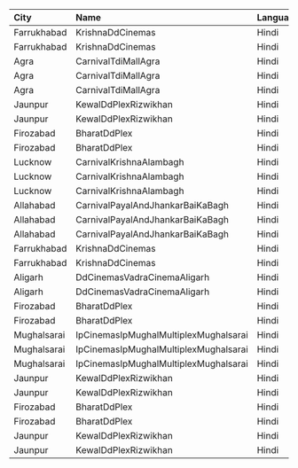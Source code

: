 | City        | Name                                  | Language |  Time | Type          | Price | Capacity | Booked |
| :---------- | :------------------------------------ | :------- | ----: | :------------ | ----: | -------: | -----: |
| Farrukhabad | KrishnaDdCinemas                      | Hindi    | 12:00 | Diamond       |  200₹ |      100 |      0 |
| Farrukhabad | KrishnaDdCinemas                      | Hindi    | 12:00 | Gold          |  150₹ |      100 |      0 |
| Agra        | CarnivalTdiMallAgra                   | Hindi    | 12:00 | Ebony         |  250₹ |       23 |     12 |
| Agra        | CarnivalTdiMallAgra                   | Hindi    | 12:00 | Gold          |  170₹ |      319 |    160 |
| Agra        | CarnivalTdiMallAgra                   | Hindi    | 12:00 | Silver        |  110₹ |       66 |     33 |
| Jaunpur     | KewalDdPlexRizwikhan                  | Hindi    | 12:30 | Diamond       |  150₹ |      100 |      0 |
| Jaunpur     | KewalDdPlexRizwikhan                  | Hindi    | 12:30 | Gold          |  150₹ |      100 |      0 |
| Firozabad   | BharatDdPlex                          | Hindi    | 12:30 | Diamond       |   99₹ |      100 |      0 |
| Firozabad   | BharatDdPlex                          | Hindi    | 12:30 | Gold          |   99₹ |      100 |      0 |
| Lucknow     | CarnivalKrishnaAlambagh               | Hindi    | 13:00 | Silver        |   70₹ |       42 |     14 |
| Lucknow     | CarnivalKrishnaAlambagh               | Hindi    | 13:00 | Gold          |   70₹ |       74 |     44 |
| Lucknow     | CarnivalKrishnaAlambagh               | Hindi    | 13:00 | Platinum      |   70₹ |       28 |     13 |
| Allahabad   | CarnivalPayalAndJhankarBaiKaBagh      | Hindi    | 15:00 | Platinum      |  100₹ |      136 |     68 |
| Allahabad   | CarnivalPayalAndJhankarBaiKaBagh      | Hindi    | 15:00 | Gold          |  100₹ |      264 |    132 |
| Allahabad   | CarnivalPayalAndJhankarBaiKaBagh      | Hindi    | 15:00 | Silver        |  100₹ |      146 |     73 |
| Farrukhabad | KrishnaDdCinemas                      | Hindi    | 15:15 | Diamond       |  200₹ |      100 |      0 |
| Farrukhabad | KrishnaDdCinemas                      | Hindi    | 15:15 | Gold          |  150₹ |      100 |      0 |
| Aligarh     | DdCinemasVadraCinemaAligarh           | Hindi    | 15:15 | ClubRecliner  |  450₹ |      100 |      0 |
| Aligarh     | DdCinemasVadraCinemaAligarh           | Hindi    | 15:15 | PremierRocker |  180₹ |      100 |      0 |
| Firozabad   | BharatDdPlex                          | Hindi    | 15:30 | Diamond       |   99₹ |      100 |      0 |
| Firozabad   | BharatDdPlex                          | Hindi    | 15:30 | Gold          |   99₹ |      100 |      0 |
| Mughalsarai | IpCinemasIpMughalMultiplexMughalsarai | Hindi    | 15:45 | Silver        |  100₹ |       66 |      0 |
| Mughalsarai | IpCinemasIpMughalMultiplexMughalsarai | Hindi    | 15:45 | Gold          |  150₹ |      115 |      0 |
| Mughalsarai | IpCinemasIpMughalMultiplexMughalsarai | Hindi    | 15:45 | Diamond       |  200₹ |        6 |      0 |
| Jaunpur     | KewalDdPlexRizwikhan                  | Hindi    | 15:45 | Diamond       |  150₹ |      100 |      0 |
| Jaunpur     | KewalDdPlexRizwikhan                  | Hindi    | 15:45 | Gold          |  150₹ |      100 |      0 |
| Firozabad   | BharatDdPlex                          | Hindi    | 18:30 | Diamond       |   99₹ |      100 |      0 |
| Firozabad   | BharatDdPlex                          | Hindi    | 18:30 | Gold          |   99₹ |      100 |      0 |
| Jaunpur     | KewalDdPlexRizwikhan                  | Hindi    | 18:45 | Diamond       |  150₹ |      100 |      0 |
| Jaunpur     | KewalDdPlexRizwikhan                  | Hindi    | 18:45 | Gold          |  150₹ |      100 |      0 |